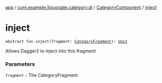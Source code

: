 [app](../../index.md) / [com.example.liquorade.category.di](../index.md) / [CategoryComponent](index.md) / [inject](./inject.md)

# inject

`abstract fun inject(fragment: `[`CategoryFragment`](../../com.example.liquorade.category/-category-fragment/index.md)`): `[`Unit`](https://kotlinlang.org/api/latest/jvm/stdlib/kotlin/-unit/index.html)

Allows Dagger2 to inject into this fragment

### Parameters

`fragment` - The CategoryFragment